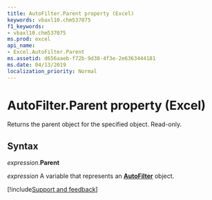 ```yaml
---
title: AutoFilter.Parent property (Excel)
keywords: vbaxl10.chm537075
f1_keywords:
- vbaxl10.chm537075
ms.prod: excel
api_name:
- Excel.AutoFilter.Parent
ms.assetid: d656aaeb-f72b-9d38-4f3e-2e6363444181
ms.date: 04/13/2019
localization_priority: Normal
---
```



# AutoFilter.Parent property (Excel)

Returns the parent object for the specified object. Read-only.


## Syntax

_expression_.**Parent**

_expression_ A variable that represents an **[AutoFilter](Excel.AutoFilter.md)** object.




[!include[Support and feedback](~/includes/feedback-boilerplate.md)]